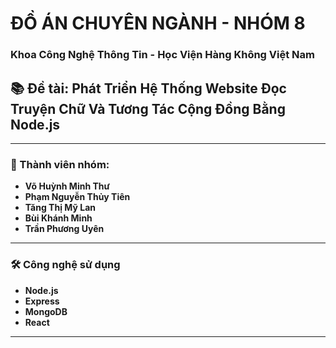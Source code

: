 # ĐỒ ÁN CHUYÊN NGÀNH - NHÓM 8  
### Khoa Công Nghệ Thông Tin - Học Viện Hàng Không Việt Nam  


## 📚 Đề tài: Phát Triển Hệ Thống Website Đọc Truyện Chữ Và Tương Tác Cộng Đồng Bằng Node.js  

---

### 👥 Thành viên nhóm:
- **Võ Huỳnh Minh Thư**
- **Phạm Nguyễn Thủy Tiên**
- **Tăng Thị Mỹ Lan**
- **Bùi Khánh Minh**
- **Trần Phương Uyên**

---

### 🛠 Công nghệ sử dụng
- **Node.js**
- **Express**
- **MongoDB**
- **React**

---


